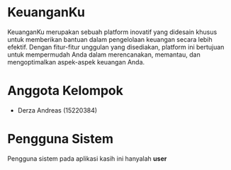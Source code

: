 # KeuanganKu
KeuanganKu merupakan sebuah platform inovatif yang didesain khusus untuk memberikan bantuan dalam pengelolaan keuangan secara lebih efektif. Dengan fitur-fitur unggulan yang disediakan, platform ini bertujuan untuk mempermudah Anda dalam merencanakan, memantau, dan mengoptimalkan aspek-aspek keuangan Anda.

# Anggota Kelompok
- Derza Andreas (15220384)

# Pengguna Sistem
Pengguna sistem pada aplikasi kasih ini hanyalah **user**